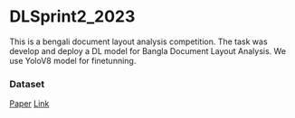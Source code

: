 # DLSprint2_2023

This is a bengali document layout analysis competition. The task was develop and deploy a DL model for Bangla Document Layout Analysis. We use YoloV8 model for finetunning.

### Dataset
[Paper](https://arxiv.org/abs/2303.05325) [Link](https://www.kaggle.com/competitions/dlsprint2/data)
